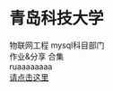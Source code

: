 # 青岛科技大学
<style>
  .center
  {
  margin:auto;
  }
 </style>
<div class="center">
物联网工程 mysql科目部门<br>
作业&分享 合集<br>
ruaaaaaaaa<br>
<a href="https://yinwuzou.github.io/ceshi.github.io/真.html">请点击这里</a><br>
</div>
